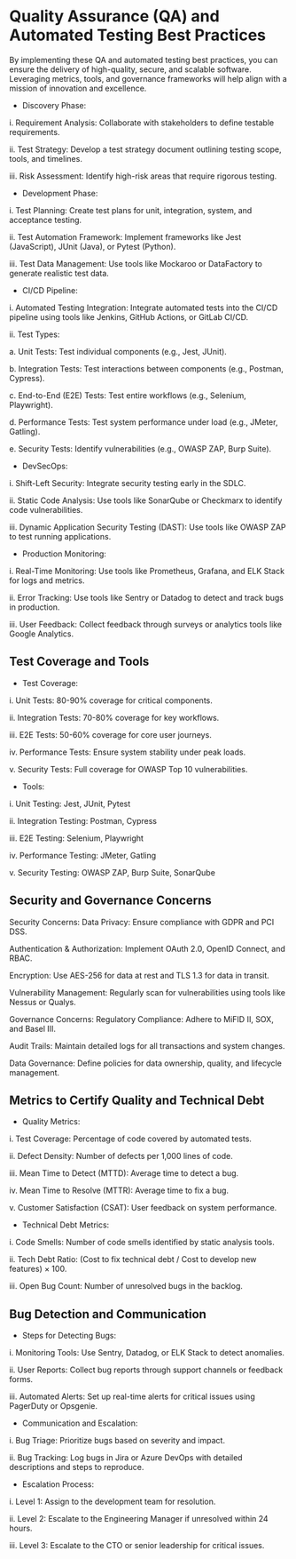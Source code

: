 # Quality Assurance (QA) and Automated Testing Best Practices 

By implementing these QA and automated testing best practices, you can ensure the delivery of high-quality, secure, and scalable software. Leveraging metrics, tools, and governance frameworks will help align with a mission of innovation and excellence.


- Discovery Phase:

i. Requirement Analysis: Collaborate with stakeholders to define testable requirements.

ii. Test Strategy: Develop a test strategy document outlining testing scope, tools, and timelines.

iii. Risk Assessment: Identify high-risk areas that require rigorous testing.

- Development Phase:

i. Test Planning: Create test plans for unit, integration, system, and acceptance testing.

ii. Test Automation Framework: Implement frameworks like Jest (JavaScript), JUnit (Java), or Pytest (Python).

iii. Test Data Management: Use tools like Mockaroo or DataFactory to generate realistic test data.

- CI/CD Pipeline:

i. Automated Testing Integration: Integrate automated tests into the CI/CD pipeline using tools like Jenkins, GitHub Actions, or GitLab CI/CD.

ii. Test Types:

a. Unit Tests: Test individual components (e.g., Jest, JUnit).

b. Integration Tests: Test interactions between components (e.g., Postman, Cypress).

c. End-to-End (E2E) Tests: Test entire workflows (e.g., Selenium, Playwright).

d. Performance Tests: Test system performance under load (e.g., JMeter, Gatling).

e. Security Tests: Identify vulnerabilities (e.g., OWASP ZAP, Burp Suite).

- DevSecOps:

i. Shift-Left Security: Integrate security testing early in the SDLC.

ii. Static Code Analysis: Use tools like SonarQube or Checkmarx to identify code vulnerabilities.

iii. Dynamic Application Security Testing (DAST): Use tools like OWASP ZAP to test running applications.

- Production Monitoring:

i. Real-Time Monitoring: Use tools like Prometheus, Grafana, and ELK Stack for logs and metrics.

ii. Error Tracking: Use tools like Sentry or Datadog to detect and track bugs in production.

iii. User Feedback: Collect feedback through surveys or analytics tools like Google Analytics.

## Test Coverage and Tools

- Test Coverage:

i. Unit Tests: 80-90% coverage for critical components.

ii. Integration Tests: 70-80% coverage for key workflows.

iii. E2E Tests: 50-60% coverage for core user journeys.

iv. Performance Tests: Ensure system stability under peak loads.

v. Security Tests: Full coverage for OWASP Top 10 vulnerabilities.

- Tools:

i. Unit Testing: Jest, JUnit, Pytest

ii. Integration Testing: Postman, Cypress

iii. E2E Testing: Selenium, Playwright

iv. Performance Testing: JMeter, Gatling

v. Security Testing: OWASP ZAP, Burp Suite, SonarQube

## Security and Governance Concerns
Security Concerns:
Data Privacy: Ensure compliance with GDPR and PCI DSS.

Authentication & Authorization: Implement OAuth 2.0, OpenID Connect, and RBAC.

Encryption: Use AES-256 for data at rest and TLS 1.3 for data in transit.

Vulnerability Management: Regularly scan for vulnerabilities using tools like Nessus or Qualys.

Governance Concerns:
Regulatory Compliance: Adhere to MiFID II, SOX, and Basel III.

Audit Trails: Maintain detailed logs for all transactions and system changes.

Data Governance: Define policies for data ownership, quality, and lifecycle management.

## Metrics to Certify Quality and Technical Debt

- Quality Metrics:

i. Test Coverage: Percentage of code covered by automated tests.

ii. Defect Density: Number of defects per 1,000 lines of code.

iii. Mean Time to Detect (MTTD): Average time to detect a bug.

iv. Mean Time to Resolve (MTTR): Average time to fix a bug.

v. Customer Satisfaction (CSAT): User feedback on system performance.

- Technical Debt Metrics:

i. Code Smells: Number of code smells identified by static analysis tools.

ii. Tech Debt Ratio: (Cost to fix technical debt / Cost to develop new features) × 100.

iii. Open Bug Count: Number of unresolved bugs in the backlog.

## Bug Detection and Communication

- Steps for Detecting Bugs:

i. Monitoring Tools: Use Sentry, Datadog, or ELK Stack to detect anomalies.

ii. User Reports: Collect bug reports through support channels or feedback forms.

iii. Automated Alerts: Set up real-time alerts for critical issues using PagerDuty or Opsgenie.

- Communication and Escalation:

i. Bug Triage: Prioritize bugs based on severity and impact.

ii. Bug Tracking: Log bugs in Jira or Azure DevOps with detailed descriptions and steps to reproduce.

- Escalation Process:

i. Level 1: Assign to the development team for resolution.

ii. Level 2: Escalate to the Engineering Manager if unresolved within 24 hours.

iii. Level 3: Escalate to the CTO or senior leadership for critical issues.



